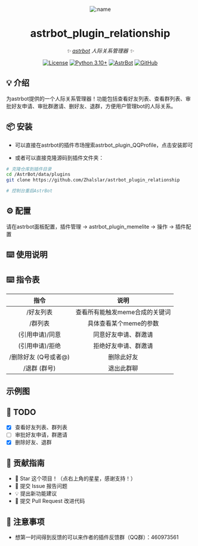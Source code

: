 
<div align="center">

![:name](https://count.getloli.com/@astrbot_plugin_relationship?name=astrbot_plugin_relationship&theme=minecraft&padding=6&offset=0&align=top&scale=1&pixelated=1&darkmode=auto)

# astrbot_plugin_relationship

_✨ [astrbot](https://github.com/AstrBotDevs/AstrBot) 人际关系管理器 ✨_  

[![License](https://img.shields.io/badge/License-MIT-green.svg)](https://opensource.org/licenses/MIT)
[![Python 3.10+](https://img.shields.io/badge/Python-3.10%2B-blue.svg)](https://www.python.org/)
[![AstrBot](https://img.shields.io/badge/AstrBot-3.4%2B-orange.svg)](https://github.com/Soulter/AstrBot)
[![GitHub](https://img.shields.io/badge/作者-Zhalslar-blue)](https://github.com/Zhalslar)

</div>

## 💡 介绍

为astrbot提供的一个人际关系管理器！功能包括查看好友列表、查看群列表、审批好友申请、审批群邀请、删好友、退群，方便用户管理bot的人际关系。

## 📦 安装

- 可以直接在astrbot的插件市场搜索astrbot_plugin_QQProfile，点击安装即可  

- 或者可以直接克隆源码到插件文件夹：

```bash
# 克隆仓库到插件目录
cd /AstrBot/data/plugins
git clone https://github.com/Zhalslar/astrbot_plugin_relationship

# 控制台重启AstrBot
```

## ⚙️ 配置

请在astrbot面板配置，插件管理 -> astrbot_plugin_memelite -> 操作 -> 插件配置

## ⌨️ 使用说明

## ⌨️ 指令表

|     指令      |                    说明                    |
|:-------------:|:-----------------------------------------------:|
| /好友列表       | 查看所有能触发meme合成的关键词  |
| /群列表  | 具体查看某个meme的参数         |
| (引用申请)/同意     |   同意好友申请、群邀请      |
| (引用申请)/拒绝     |   拒绝好友申请、群邀请      |
| /删除好友 (Q号或者@) |   删除此好友              |
| /退群 (群号)         |   退出此群聊              |

## 示例图

## 🤝 TODO

- [x] 查看好友列表、群列表
- [ ] 审批好友申请，群邀请
- [x] 删除好友、退群

## 👥 贡献指南

- 🌟 Star 这个项目！（点右上角的星星，感谢支持！）
- 🐛 提交 Issue 报告问题
- 💡 提出新功能建议
- 🔧 提交 Pull Request 改进代码

## 📌 注意事项

- 想第一时间得到反馈的可以来作者的插件反馈群（QQ群）：460973561

